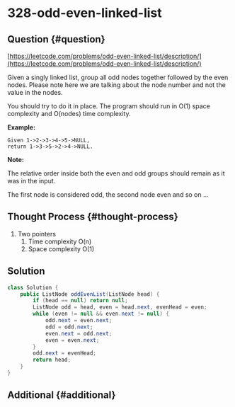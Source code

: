 # 328-odd-even-linked-list

## Question {#question}

[https://leetcode.com/problems/odd-even-linked-list/description/](https://leetcode.com/problems/odd-even-linked-list/description/)

Given a singly linked list, group all odd nodes together followed by the even nodes. Please note here we are talking about the node number and not the value in the nodes.

You should try to do it in place. The program should run in O\(1\) space complexity and O\(nodes\) time complexity.

**Example:**

```text
Given 1->2->3->4->5->NULL,
return 1->3->5->2->4->NULL.
```

**Note:**

The relative order inside both the even and odd groups should remain as it was in the input.

The first node is considered odd, the second node even and so on ...

## Thought Process {#thought-process}

1. Two pointers
   1. Time complexity O\(n\)
   2. Space complexity O\(1\)

## Solution

```java
class Solution {
    public ListNode oddEvenList(ListNode head) {
        if (head == null) return null;
        ListNode odd = head, even = head.next, evenHead = even;
        while (even != null && even.next != null) {
            odd.next = even.next;
            odd = odd.next;
            even.next = odd.next;
            even = even.next;
        }
        odd.next = evenHead;
        return head;
    }
}
```

## Additional {#additional}

